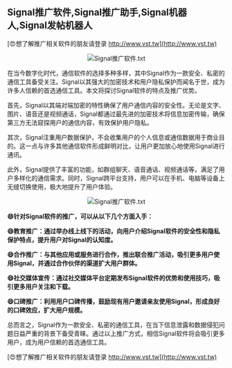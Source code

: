 ## **Signal推广软件,Signal推广助手,Signal机器人,Signal发帖机器人**

[😍想了解推广相关软件的朋友请登录 http://www.vst.tw](http://www.vst.tw)

 <center><img src="https://vst.tw/MP4/tuiguang/png/4.png" alt="Signal推广软件.txt"></center>

在当今数字化时代，通信软件的选择多种多样，其中Signal作为一款安全、私密的通信工具备受关注。Signal以其强大的加密技术和用户隐私保护而闻名于世，成为许多人信赖的首选通信工具。本文将探讨Signal软件的特点及推广优势。

首先，Signal以其端对端加密的特性确保了用户通信内容的安全性。无论是文字、图片、语音还是视频通话，Signal都通过最先进的加密技术将信息加密传输，确保第三方无法窥探用户的通信内容，有效保护用户隐私。

其次，Signal注重用户数据保护，不会收集用户的个人信息或通信数据用于商业目的。这一点与许多其他通信软件形成鲜明对比，让用户更加放心地使用Signal进行通讯。

此外，Signal提供了丰富的功能，如群组聊天、语音通话、视频通话等，满足了用户多样化的通信需求。同时，Signal跨平台支持，用户可以在手机、电脑等设备上无缝切换使用，极大地提升了用户体验。

 <center><img src="https://vst.tw/MP4/tuiguang/png/6.png" alt="Signal推广软件.txt"></center>

**😄针对Signal软件的推广，可以从以下几个方面入手：**

**😄教育推广：通过举办线上线下的活动，向用户介绍Signal软件的安全性和隐私保护特点，提升用户对Signal的认知度。**

**😄合作推广：与其他应用或服务进行合作，推出联合推广活动，吸引更多用户使用Signal，并通过合作伙伴的渠道扩大用户群体。**

**😄社交媒体宣传：通过社交媒体平台定期发布Signal软件的优势和使用技巧，吸引更多用户关注和下载。**

**😄口碑推广：利用用户口碑传播，鼓励现有用户邀请亲友使用Signal，形成良好的口碑效应，扩大用户规模。**

总而言之，Signal作为一款安全、私密的通信工具，在当下信息泄露和数据侵犯问题日益严重的背景下备受青睐。通过以上推广方式，相信Signal软件将会吸引更多用户，成为用户信赖的首选通信工具。

[😍想了解推广相关软件的朋友请登录 http://www.vst.tw](http://www.vst.tw)




